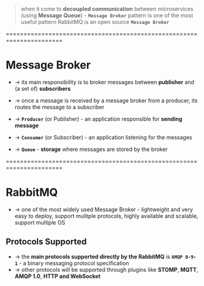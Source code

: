 > when it come to **decoupled communication** between microservices (using **Message Queue**) - **`Message Broker`** pattern is one of the most useful pattern 
> RabbitMQ is an open source **`Message Broker`**

======================================================================
# Message Broker
* -> its main responsibility is to broker messages between **publisher** and (a set of) **subscribers**
* -> once a message is received by a message broker from a producer, its routes the message to a subscriber

* -> **`Producer`** (or Publisher) - an application responsible for **sending message**
* -> **`Consumer`** (or Subscriber) - an application listening for the messages
* -> **`Queue`** - **storage** where messages are stored by the broker

======================================================================
# RabbitMQ 
* -> one of the most widely used Message Broker - lightweight and very easy to deploy, support mulitple protocols, highly available and scalable, support multiple OS

## Protocols Supported
* -> the **main protocols supported directly by the RabbitMQ** is **`AMQP 0-9-1`** - a binary messaging protocol specification
* -> other protocols will be supported through plugins like **STOMP**, **MQTT**, **AMQP 1.0**, **HTTP and WebSocket**
